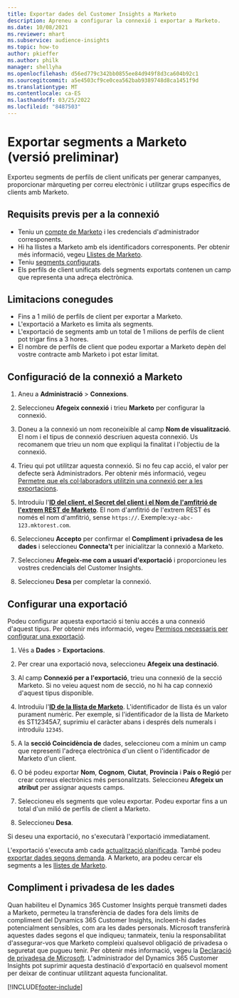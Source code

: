 ```yaml
---
title: Exportar dades del Customer Insights a Marketo
description: Apreneu a configurar la connexió i exportar a Marketo.
ms.date: 10/08/2021
ms.reviewer: mhart
ms.subservice: audience-insights
ms.topic: how-to
author: pkieffer
ms.author: philk
manager: shellyha
ms.openlocfilehash: d56ed779c342bb0855ee84d949f8d3ca604b92c1
ms.sourcegitcommit: a5e4503cf9ce0cea562bab9389748d8ca1451f9d
ms.translationtype: MT
ms.contentlocale: ca-ES
ms.lasthandoff: 03/25/2022
ms.locfileid: "8487503"
---
```

# <a name="export-segments-to-marketo-preview"></a>Exportar segments a Marketo (versió preliminar)

Exporteu segments de perfils de client unificats per generar campanyes, proporcionar màrqueting per correu electrònic i utilitzar grups específics de clients amb Marketo.

## <a name="prerequisites-for-connection"></a>Requisits previs per a la connexió

-   Teniu un [compte de Marketo](https://login.marketo.com/) i les credencials d'administrador corresponents.
-   Hi ha llistes a Marketo amb els identificadors corresponents. Per obtenir més informació, vegeu [Llistes de Marketo](https://docs.marketo.com/display/public/DOCS/Understanding+Static+Lists).
-   Teniu [segments configurats](segments.md).
-   Els perfils de client unificats dels segments exportats contenen un camp que representa una adreça electrònica.

## <a name="known-limitations"></a>Limitacions conegudes

- Fins a 1 milió de perfils de client per exportar a Marketo.
- L'exportació a Marketo es limita als segments.
- L'exportació de segments amb un total de 1 milions de perfils de client pot trigar fins a 3 hores. 
- El nombre de perfils de client que podeu exportar a Marketo depèn del vostre contracte amb Marketo i pot estar limitat.

## <a name="set-up-connection-to-marketo"></a>Configuració de la connexió a Marketo

1. Aneu a **Administració** > **Connexions**.

1. Seleccioneu **Afegeix connexió** i trieu **Marketo** per configurar la connexió.

1. Doneu a la connexió un nom reconeixible al camp **Nom de visualització**. El nom i el tipus de connexió descriuen aquesta connexió. Us recomanem que trieu un nom que expliqui la finalitat i l'objectiu de la connexió.

1. Trieu qui pot utilitzar aquesta connexió. Si no feu cap acció, el valor per defecte serà Administradors. Per obtenir més informació, vegeu [Permetre que els col·laboradors utilitzin una connexió per a les exportacions](connections.md#allow-contributors-to-use-a-connection-for-exports).

1. Introduïu l'**[ID del client, el Secret del client i el Nom de l'amfitrió de l'extrem REST de Marketo](https://developers.marketo.com/rest-api/authentication/)**. El nom d'amfitrió de l'extrem REST és només el nom d'amfitrió, sense `https://`. Exemple:`xyz-abc-123.mktorest.com`. 

1. Seleccioneu **Accepto** per confirmar el **Compliment i privadesa de les dades** i seleccioneu **Connecta't** per inicialitzar la connexió a Marketo.

1. Seleccioneu **Afegeix-me com a usuari d'exportació** i proporcioneu les vostres credencials del Customer Insights.

1. Seleccioneu **Desa** per completar la connexió.

## <a name="configure-an-export"></a>Configurar una exportació

Podeu configurar aquesta exportació si teniu accés a una connexió d'aquest tipus. Per obtenir més informació, vegeu [Permisos necessaris per configurar una exportació](export-destinations.md#set-up-a-new-export).

1. Vés a **Dades** > **Exportacions**.

1. Per crear una exportació nova, seleccioneu **Afegeix una destinació**.

1. Al camp **Connexió per a l'exportació**, trieu una connexió de la secció Marketo. Si no veieu aquest nom de secció, no hi ha cap connexió d'aquest tipus disponible.

1. Introduïu l'**[ID de la llista de Marketo](https://docs.marketo.com/display/public/DOCS/Understanding+Static+Lists)**. L'identificador de llista és un valor purament numèric. Per exemple, si l'identificador de la llista de Marketo és ST12345A7, suprimiu el caràcter abans i després dels numerals i introduïu `12345`. 

1. A la **secció Coincidència de** dades, seleccioneu com a mínim un camp que representi l'adreça electrònica d'un client o l'identificador de Marketo d'un client. 

1. O bé podeu exportar **Nom**, **Cognom**, **Ciutat**, **Província** i **País o Regió** per crear correus electrònics més personalitzats. Seleccioneu **Afegeix un atribut** per assignar aquests camps.

1. Seleccioneu els segments que voleu exportar. Podeu exportar fins a un total d'un milió de perfils de client a Marketo.

1. Seleccioneu **Desa**.

Si deseu una exportació, no s'executarà l'exportació immediatament.

L'exportació s'executa amb cada [actualització planificada](system.md#schedule-tab). També podeu [exportar dades segons demanda](export-destinations.md#run-exports-on-demand). A Marketo, ara podeu cercar els segments a les [llistes de Marketo](https://docs.marketo.com/display/public/DOCS/Understanding+Static+Lists).


## <a name="data-privacy-and-compliance"></a>Compliment i privadesa de les dades

Quan habiliteu el Dynamics 365 Customer Insights perquè transmeti dades a Marketo, permeteu la transferència de dades fora dels límits de compliment del Dynamics 365 Customer Insights, incloent-hi dades potencialment sensibles, com ara les dades personals. Microsoft transferirà aquestes dades segons el que indiqueu; tanmateix, teniu la responsabilitat d'assegurar-vos que Marketo compleixi qualsevol obligació de privadesa o seguretat que pugueu tenir. Per obtenir més informació, vegeu la [Declaració de privadesa de Microsoft](https://go.microsoft.com/fwlink/?linkid=396732).
L'administrador del Dynamics 365 Customer Insights pot suprimir aquesta destinació d'exportació en qualsevol moment per deixar de continuar utilitzant aquesta funcionalitat.


[!INCLUDE[footer-include](../includes/footer-banner.md)]

